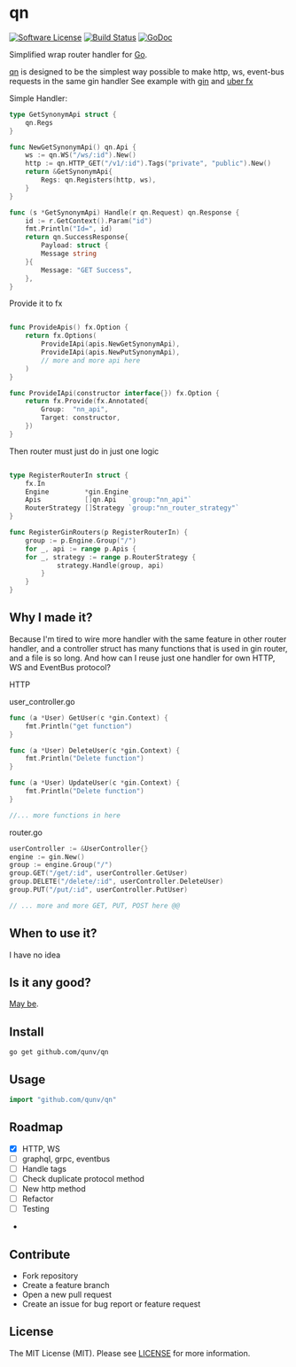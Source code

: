 # qn

[![Software License](https://img.shields.io/badge/license-MIT-brightgreen.svg?style=flat-square)](LICENSE)
[![Build Status](https://img.shields.io/travis/tamnd/httpclient/master.svg?style=flat-square)](https://travis-ci.org/qunv/qn)
[![GoDoc](https://img.shields.io/badge/godoc-reference-blue.svg?style=flat-square)](https://godoc.org/github.com/qunv/qn)

Simplified wrap router handler for [Go](http://www.golang.org).

[qn](https://github.com/qunv/qn) is designed to be the simplest way possible to make http, ws, event-bus requests in the
same gin handler
See example with [gin](https://github.com/gin-gonic/gin) and [uber fx](https://github.com/uber-go/fx)

Simple Handler:

```go
type GetSynonymApi struct {
    qn.Regs
}

func NewGetSynonymApi() qn.Api {
    ws := qn.WS("/ws/:id").New()
    http := qn.HTTP_GET("/v1/:id").Tags("private", "public").New()
    return &GetSynonymApi{
        Regs: qn.Registers(http, ws),
    }
}

func (s *GetSynonymApi) Handle(r qn.Request) qn.Response {
    id := r.GetContext().Param("id")
    fmt.Println("Id=", id)
    return qn.SuccessResponse{
        Payload: struct {
        Message string
    }{
        Message: "GET Success",
    },
}
```

Provide it to fx

```go

func ProvideApis() fx.Option {
    return fx.Options(
        ProvideIApi(apis.NewGetSynonymApi),
        ProvideIApi(apis.NewPutSynonymApi),
		// more and more api here
    )
}

func ProvideIApi(constructor interface{}) fx.Option {
    return fx.Provide(fx.Annotated{
        Group:  "nn_api",
        Target: constructor,
    })
}
```

Then router must just do in just one logic

```go

type RegisterRouterIn struct {
    fx.In
    Engine         *gin.Engine
    Apis           []qn.Api   `group:"nn_api"`
    RouterStrategy []Strategy `group:"nn_router_strategy"`
}

func RegisterGinRouters(p RegisterRouterIn) {
    group := p.Engine.Group("/")
    for _, api := range p.Apis {
	for _, strategy := range p.RouterStrategy {
            strategy.Handle(group, api)
        }
    }
}
```

## Why I made it?

Because I'm tired to wire more handler with the same feature in other router handler, and a controller struct has many
functions that is used in gin router, and a file is so long.
And how can I reuse just one handler for own HTTP, WS and EventBus protocol?

HTTP

user_controller.go

```go
func (a *User) GetUser(c *gin.Context) {
	fmt.Println("get function")
}

func (a *User) DeleteUser(c *gin.Context) {
    fmt.Println("Delete function")
}

func (a *User) UpdateUser(c *gin.Context) {
    fmt.Println("Delete function")
}

//... more functions in here
```

router.go

```go
userController := &UserController{}
engine := gin.New()
group := engine.Group("/")
group.GET("/get/:id", userController.GetUser)
group.DELETE("/delete/:id", userController.DeleteUser)
group.PUT("/put/:id", userController.PutUser)

// ... more and more GET, PUT, POST here @@
```

## When to use it?

I have no idea

## Is it any good?

[May be](https://news.ycombinator.com/item?id=3067434).

## Install

```shell
go get github.com/qunv/qn
```

## Usage

```go
import "github.com/qunv/qn"
```

## Roadmap
- [X] HTTP, WS
- [ ] graphql, grpc, eventbus
- [ ] Handle tags
- [ ] Check duplicate protocol method 
- [ ] New http method
- [ ] Refactor 
- [ ] Testing
- 
## Contribute
- Fork repository
- Create a feature branch
- Open a new pull request
- Create an issue for bug report or feature request

## License
The MIT License (MIT). Please see [LICENSE](LICENSE) for more information.
